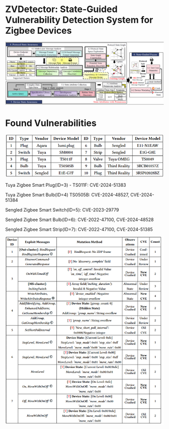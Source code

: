 # ZVDetector: State-Guided Vulnerability Detection System for Zigbee Devices

![image](https://github.com/ZVDetector/ZVDetector/blob/master/arch.png)


# Found Vulnerabilities

![image](https://github.com/ZVDetector/ZVDetector/blob/master/testbed.png)

Tuya Zigbee Smart Plug(ID=3) - TS011F: CVE-2024-51383

Tuya Zigbee Smart Bulb(ID=4) TS0505B: CVE-2024-48527, CVE-2024-51384

Sengled Zigbee Smart Switch(ID=5): CVE-2023-29779

Sengled Zigbee Smart Bulb(ID=6): CVE-2022-47100, CVE-2024-48528

Sengled Zigbee Smart Strip(ID=7): CVE-2022-47100, CVE-2024-51385

![image](https://github.com/ZVDetector/ZVDetector/blob/master/vulnerability.png)
